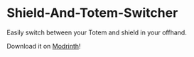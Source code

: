 # Shield-And-Totem-Switcher
Easily switch between your Totem and shield in your offhand.

Download it on [Modrinth](https://modrinth.com/mod/switch)!
